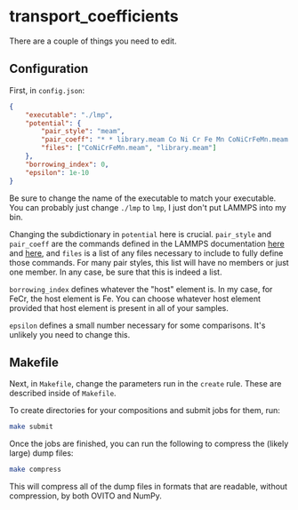 # transport_coefficients

There are a couple of things you need to edit.

## Configuration

First, in `config.json`:

```json
{
    "executable": "./lmp",
    "potential": {
        "pair_style": "meam",
        "pair_coeff": "* * library.meam Co Ni Cr Fe Mn CoNiCrFeMn.meam Fe Cr",
        "files": ["CoNiCrFeMn.meam", "library.meam"]
    },
    "borrowing_index": 0,
    "epsilon": 1e-10
}
```

Be sure to change the name of the executable to match your executable. You can probably just change `./lmp` to `lmp`, I just don't put LAMMPS into my bin.

Changing the subdictionary in `potential` here is crucial. `pair_style` and `pair_coeff` are the commands defined in the LAMMPS documentation [here](https://docs.lammps.org/pair_style.html) and [here](https://docs.lammps.org/pair_coeff.html), and `files` is a list of any files necessary to include to fully define those commands. For many pair styles, this list will have no members or just one member. In any case, be sure that this is indeed a list.

`borrowing_index` defines whatever the "host" element is. In my case, for FeCr, the host element is Fe. You can choose whatever host element provided that host element is present in all of your samples.

`epsilon` defines a small number necessary for some comparisons. It's unlikely you need to change this.

## Makefile

Next, in `Makefile`, change the parameters run in the `create` rule. These are described inside of `Makefile`.

To create directories for your compositions and submit jobs for them, run:

```sh
make submit
```

Once the jobs are finished, you can run the following to compress the (likely large) dump files:

```sh
make compress
```

This will compress all of the dump files in formats that are readable, without compression, by both OVITO and NumPy.